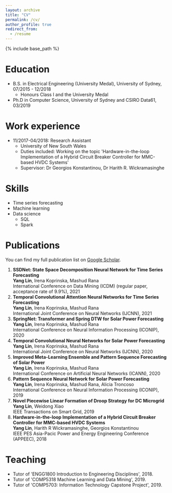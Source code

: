 ```yaml
---
layout: archive
title: "CV"
permalink: /cv/
author_profile: true
redirect_from:
  - /resume
---
```


{% include base_path %}

Education
======
* B.S. in Electrical Engineering (University Medal), University of Sydney, 07/2015 - 12/2018
  * Honours Class I and the University Medal
* Ph.D in Computer Science, University of Sydney and CSIRO Data61, 03/2019

Work experience
======
* 11/2017-04/2018: Research Assistant
  * University of New South Wales
  * Duties included: Working on the topic 'Hardware-in-the-loop Implementation of a Hybrid Circuit Breaker Controller for MMC-based HVDC Systems'
  * Supervisor: Dr Georgios Konstantinou, Dr Harith R. Wickramasinghe
  
Skills
======
* Time series forecasting
* Machine learning
* Data science
  * SQL
  * Spark

Publications
======
You can find my full publication list on [Google Scholar](https://scholar.google.com/citations?user=PoAvGRMAAAAJ).
<ol>
  <li><b>SSDNet: State Space Decomposition Neural Network for Time Series Forecasting</b><br> 
	<b>Yang Lin</b>, Irena Koprinska, Mashud Rana<br> 
	International Conference on Data Mining (ICDM) (regular paper, acceptance rate of 9.9%), 2021<br> 
    </li>
  <li><b>Temporal Convolutional Attention Neural Networks for Time Series Forecasting</b><br> 
	<b>Yang Lin</b>, Irena Koprinska, Mashud Rana<br> 
	International Joint Conference on Neural Networks (IJCNN), 2021<br> 
    </li>
  <li><b>SpringNet: Transformer and Spring DTW for Solar Power Forecasting</b><br> 
	<b>Yang Lin</b>, Irena Koprinska, Mashud Rana<br> 
	International Conference on Neural Information Processing (ICONIP), 2020<br> 
    </li>
  <li><b>Temporal Convolutional Neural Networks for Solar Power Forecasting</b><br> 
	<b>Yang Lin</b>, Irena Koprinska, Mashud Rana<br> 
	International Joint Conference on Neural Networks (IJCNN), 2020<br> 
    </li>
  <li><b>Improved Meta-Learning Ensemble and Pattern Sequence Forecasting of Solar Power</b><br> 
	<b>Yang Lin</b>, Irena Koprinska, Mashud Rana<br> 
	International Conference on Artificial Neural Networks (ICANN), 2020<br> 
    </li>
  <li><b>Pattern Sequence Neural Network for Solar Power Forecasting</b><br> 
	<b>Yang Lin</b>, Irena Koprinska, Mashud Rana, Alicia Troncoso<br> 
	International Conference on Neural Information Processing (ICONIP), 2019<br> 
    </li>
  <li><b>Novel Piecewise Linear Formation of Droop Strategy for DC Microgrid</b><br> 
	<b>Yang Lin</b>, Weidong Xiao<br> 
	IEEE Transactions on Smart Grid, 2019<br> 
    </li>
  <li><b>Hardware-in-the-loop Implementation of a Hybrid Circuit Breaker Controller for MMC-based HVDC Systems</b><br> 
	<b>Yang Lin</b>, Harith R Wickramasinghe, Georgios Konstantinou<br> 
	IEEE PES Asia-Pacic Power and Energy Engineering Conference (APPEEC), 2018<br> 
    </li>
</ol>
   
<!-- Talks
======
  <ul>{% for post in site.talks %}
    {% include archive-single-talk-cv.html %}
  {% endfor %}</ul> -->
  
Teaching
======
<!--   <ul>{% for post in site.teaching %}
    {% include archive-single-cv.html %}
  {% endfor %}</ul> -->
* Tutor of 'ENGG1800 Introduction to Engineering Disciplines', 2018.
* Tutor of 'COMP5318 Machine Learning and Data Mining', 2019.
* Tutor of 'COMP5703: Information Technology Capstone Project', 2019.
  
<!-- Service and leadership
======
* Currently signed in to 43 different slack teams -->
